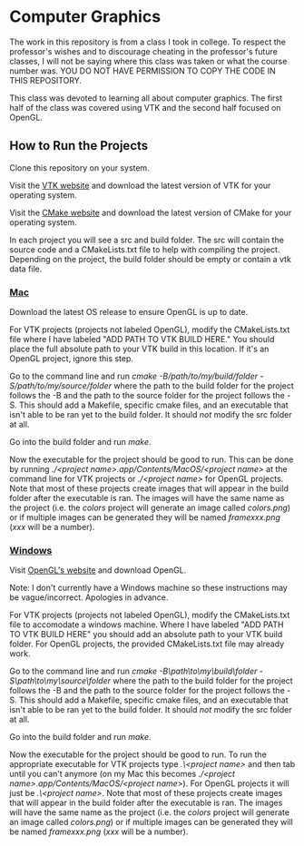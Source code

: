 # Computer Graphics

The work in this repository is from a class I took in college. To respect the professor's wishes and to discourage cheating in the professor's future classes, I will not be saying where this class was taken or what the course number was. YOU DO NOT HAVE PERMISSION TO COPY THE CODE IN THIS REPOSITORY.

This class was devoted to learning all about computer graphics. The first half of the class was covered using VTK and the second half focused on OpenGL.

## How to Run the Projects

Clone this repository on your system.

Visit the [VTK website](https://vtk.org/download/) and download the latest version of VTK for your operating system.

Visit the [CMake website](https://cmake.org/download/) and download the latest version of CMake for your operating system.

In each project you will see a src and build folder. The src will contain the source code and a CMakeLists.txt file to help with compiling the project. Depending on the project, the build folder should be empty or contain a vtk data file.

### <u>Mac</u>

Download the latest OS release to ensure OpenGL is up to date.

For VTK projects (projects not labeled OpenGL), modify the CMakeLists.txt file where I have labeled "ADD PATH TO VTK BUILD HERE." You should place the full absolute path to your VTK build in this location. If it's an OpenGL project, ignore this step.

Go to the command line and run _cmake -B/path/to/my/build/folder -S/path/to/my/source/folder_ where the path to the build folder for the project follows the -B and the path to the source folder for the project follows the -S. This should add a Makefile, specific cmake files, and an executable that isn't able to be ran yet to the build folder. It should _not_ modify the src folder at all.

Go into the build folder and run _make_.

Now the executable for the project should be good to run. This can be done by running _./\<project name>.app/Contents/MacOS/\<project name>_ at the command line for VTK projects or _./\<project name>_ for OpenGL projects. Note that most of these projects create images that will appear in the build folder after the executable is ran. The images will have the same name as the project (i.e. the _colors_ project will generate an image called _colors.png_) or if multiple images can be generated they will be named _framexxx.png_ (_xxx_ will be a number).

### <u>Windows</u>

Visit [OpenGL's website](https://www.opengl.org/) and download OpenGL.

Note: I don't currently have a Windows machine so these instructions may be vague/incorrect. Apologies in advance.

For VTK projects (projects not labeled OpenGL), modify the CMakeLists.txt file to accomodate a windows machine. Where I have labeled "ADD PATH TO VTK BUILD HERE" you should add an absolute path to your VTK build folder. For OpenGL projects, the provided CMakeLists.txt file may already work.

Go to the command line and run _cmake -B\path\to\my\build\folder -S\path\to\my\source\folder_ where the path to the build folder for the project follows the -B and the path to the source folder for the project follows the -S. This should add a Makefile, specific cmake files, and an executable that isn't able to be ran yet to the build folder. It should _not_ modify the src folder at all.

Go into the build folder and run _make_.

Now the executable for the project should be good to run. To run the appropriate executable for VTK projects type _.\\\<project name>_ and then tab until you can't anymore (on my Mac this becomes _./\<project name>.app/Contents/MacOS/\<project name>_). For OpenGL projects it will just be _.\\\<project name>_. Note that most of these projects create images that will appear in the build folder after the executable is ran. The images will have the same name as the project (i.e. the _colors_ project will generate an image called _colors.png_) or if multiple images can be generated they will be named _framexxx.png_ (_xxx_ will be a number).
